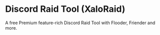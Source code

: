 # Discord Raid Tool (XaloRaid)
A free Premium feature-rich Discord Raid Tool with Flooder, Friender and more.
